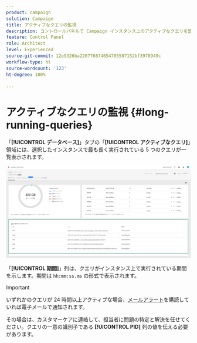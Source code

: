 ```yaml
---
product: campaign
solution: Campaign
title: アクティブなクエリの監視
description: コントロールパネルで Campaign インスタンス上のアクティブなクエリを監視する方法を説明します。
feature: Control Panel
role: Architect
level: Experienced
source-git-commit: 12e9326ba220776874654705587152bf3978949c
workflow-type: ht
source-wordcount: '123'
ht-degree: 100%

---
```


# アクティブなクエリの監視 {#long-running-queries}

「**[!UICONTROL データベース]**」タブの「**[!UICONTROL アクティブなクエリ]**」領域には、選択したインスタンスで最も長く実行されている 5 つのクエリが一覧表示されます。

![](assets/active-queries.png)

「**[!UICONTROL 期間]**」列は、クエリがインスタンス上で実行されている期間を示します。期間は `hh:mm:ss.ms` の形式で表示されます。

>[!IMPORTANT]
>
>いずれかのクエリが 24 時間以上アクティブな場合、[メールアラート](email-alerting.md)を購読していれば電子メールで通知されます。
>
>その場合は、カスタマーケアに連絡して、担当者に問題の特定と解決を任せてください。クエリの一意の識別子である **[!UICONTROL PID]** 列の値を伝える必要があります。
